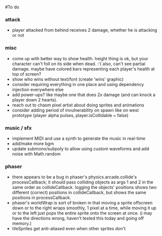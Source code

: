 #To do

### attack
* player attacked from behind receives 2 damage, whether he is attacking or not

### misc
* come up with better way to show health. height thing is ok, but your character can't foll on its side when dead. :'( also, can't see partial damage. maybe have colored bars representing each player's health at top of screen?
* show who wins without text/font (create 'wins' graphic)
* consider requiring everything in one place and using dependency injection everywhere else
* add power-ups? like maybe one that does 2x damage (and can knock a player down 2 hearts).
* reach out to chasm pixel artist about doing sprites and animations
* consider adding period of invulnerability on spawn like on west prototype (player alpha pulses, player.isCollidable = false)

### music / sfx
* implement MIDI and use a synth to generate the music in real-time
* add/make more bgm
* update submono/subpoly to allow using custom waveforms and add noise with Math.random

### phaser
* there appears to be a bug in phaser's physics.arcade.collide's processCallback; it should pass colliding objects as args 1 and 2 in the same order as collideCallback. logging the objects' positions shows two different (correct) positions in collideCallback, but shows the same positions in processCallback.
* phaser's worldWrap is sort of broken in that moving a sprite offscreen down or to the right wraps smoothly, 1 pixel at a time, while moving it up or to the left just pops the entire sprite onto the screen at once. (i may have the directions wrong, haven't tested this today and going off memory.)
* tileSprites get anti-aliased even when other sprites don't
